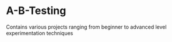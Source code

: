 # A-B-Testing
Contains various projects ranging from beginner to advanced level experimentation techniques
